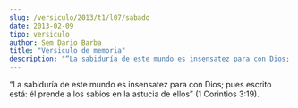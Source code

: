```yaml
---
slug: /versiculo/2013/t1/l07/sabado
date: 2013-02-09
tipo: versiculo
author: Sem Dario Barba
title: "Versiculo de memoria"
description: "“La sabiduría de este mundo es insensatez para con Dios; pues escrito está: él  prende a los sabios en la astucia de ellos” (1 Corintios 3:19)."
---
```


“La sabiduría de este mundo es insensatez para con Dios; pues escrito está: él prende a los sabios en la astucia de ellos” (1 Corintios 3:19).
